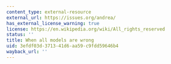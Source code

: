 ```yaml
---
content_type: external-resource
external_url: https://issues.org/andrea/
has_external_license_warning: true
license: https://en.wikipedia.org/wiki/All_rights_reserved
status: ''
title: When all models are wrong
uid: 3efdf03d-3713-41d6-aa59-c9fdd59646b4
wayback_url: ''
---
```

